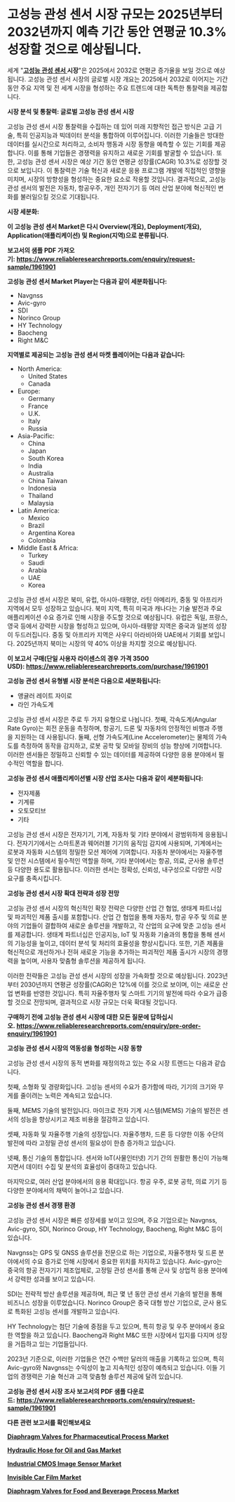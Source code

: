 <p><h1>고성능 관성 센서 시장 규모는 2025년부터 2032년까지 예측 기간 동안 연평균 10.3% 성장할 것으로 예상됩니다.</h1></p><p>세계 "<strong><a href="https://www.reliableresearchreports.com/high-performance-inertial-sensors-r1961901?utm_campaign=105&utm_medium=8&utm_source=Github&utm_content=ia&utm_term=26032025&utm_id=high-performance-inertial-sensors">고성능 관성 센서&nbsp;</a></strong><strong>시장</strong>"은 2025에서 2032로 연평균 증가율을 보일 것으로 예상됩니다. 고성능 관성 센서 시장의 글로벌 시장 개요는 2025에서 2032로 이어지는 기간 동안 주요 지역 및 전 세계 시장을 형성하는 주요 트렌드에 대한 독특한 통찰력을 제공합니다.</p>
<p><strong>시장 분석 및 통찰력: 글로벌 고성능 관성 센서 시장</strong></p>
<p><p>고성능 관성 센서 시장 통찰력을 수집하는 데 있어 미래 지향적인 접근 방식은 고급 기술, 특히 인공지능과 빅데이터 분석을 통합하여 이루어집니다. 이러한 기술들은 방대한 데이터를 실시간으로 처리하고, 소비자 행동과 시장 동향을 예측할 수 있는 기회를 제공합니다. 이를 통해 기업들은 경쟁력을 유지하고 새로운 기회를 발굴할 수 있습니다. 또한, 고성능 관성 센서 시장은 예상 기간 동안 연평균 성장률(CAGR) 10.3%로 성장할 것으로 보입니다. 이 통찰력은 기술 혁신과 새로운 응용 프로그램 개발에 직접적인 영향을 미치며, 시장의 방향성을 형성하는 중요한 요소로 작용할 것입니다. 결과적으로, 고성능 관성 센서의 발전은 자동차, 항공우주, 개인 전자기기 등 여러 산업 분야에 혁신적인 변화를 불러일으킬 것으로 기대됩니다.</p><a href="%7CAUTHORITHY_DOMAIN_URL%7C?utm_campaign=105&utm_medium=8&utm_source=Github&utm_content=ia&utm_term=26032025&utm_id=high-performance-inertial-sensors"></a></p>
<p><strong>시장 세분화:</strong></p>
<p><strong>이 고성능 관성 센서 Market은 다시 Overview(개요), Deployment(개요), Application(애플리케이션) 및 Region(지역)으로 분류됩니다.</strong></p>
<p><strong>보고서의 샘플 PDF 가져오기:&nbsp;<a href="https://www.reliableresearchreports.com/enquiry/request-sample/1961901?utm_campaign=105&utm_medium=8&utm_source=Github&utm_content=ia&utm_term=26032025&utm_id=high-performance-inertial-sensors">https://www.reliableresearchreports.com/enquiry/request-sample/1961901</a></strong><strong></strong></p>
<p><strong>고성능 관성 센서 Market Player는 다음과 같이 세분화됩니다:</strong></p>
<p><ul><li>Navgnss</li><li>Avic-gyro</li><li>SDI</li><li>Norinco Group</li><li>HY Technology</li><li>Baocheng</li><li>Right M&C</li></ul></p>
<p><strong>지역별로 제공되는 고성능 관성 센서 마켓 플레이어는 다음과 같습니다:</strong></p>
<p><ul>
    <li>
        North America:
        <ul>
            <li>United States</li>
            <li>Canada</li>
        </ul>
    </li>
    <li>
        Europe:
        <ul>
            <li>Germany</li>
            <li>France</li>
            <li>U.K.</li>
            <li>Italy</li>
            <li>Russia</li>
        </ul>
    </li>
    <li>
        Asia-Pacific:
        <ul>
            <li>China</li>
            <li>Japan</li>
            <li>South Korea</li>
            <li>India</li>
            <li>Australia</li>
            <li>China Taiwan</li>
            <li>Indonesia</li>
            <li>Thailand</li>
            <li>Malaysia</li>
        </ul>
    </li>
    <li>
        Latin America:
        <ul>
            <li>Mexico</li>
            <li>Brazil</li>
            <li>Argentina Korea</li>
            <li>Colombia</li>
        </ul>
    </li>
    <li>
        Middle East & Africa:
        <ul>
            <li>Turkey</li>
            <li>Saudi</li>
            <li>Arabia</li>
            <li>UAE</li>
            <li>Korea</li>
        </ul>
    </li>
    </ul></p>
<p><p>고성능 관성 센서 시장은 북미, 유럽, 아시아-태평양, 라틴 아메리카, 중동 및 아프리카 지역에서 모두 성장하고 있습니다. 북미 지역, 특히 미국과 캐나다는 기술 발전과 주요 애플리케이션 수요 증가로 인해 시장을 주도할 것으로 예상됩니다. 유럽은 독일, 프랑스, 영국 등에서 강력한 시장을 형성하고 있으며, 아시아-태평양 지역은 중국과 일본의 성장이 두드러집니다. 중동 및 아프리카 지역은 사우디 아라비아와 UAE에서 기회를 보입니다. 2025년까지 북미는 시장의 약 40% 이상을 차지할 것으로 예상됩니다.</p></p>
<p><strong>이 보고서 구매(단일 사용자 라이센스의 경우 가격 3500 USD):&nbsp;<a href="https://www.reliableresearchreports.com/purchase/1961901?utm_campaign=105&utm_medium=8&utm_source=Github&utm_content=ia&utm_term=26032025&utm_id=high-performance-inertial-sensors">https://www.reliableresearchreports.com/purchase/1961901</a></strong></p>
<p><strong>고성능 관성 센서 유형별 시장 분석은 다음으로 세분화됩니다:</strong></p>
<p><ul><li>앵귤러 레이트 자이로</li><li>라인 가속도계</li></ul></p>
<p><p>고성능 관성 센서 시장은 주로 두 가지 유형으로 나뉩니다. 첫째, 각속도계(Angular Rate Gyro)는 회전 운동을 측정하며, 항공기, 드론 및 자동차의 안정적인 비행과 주행을 지원하는 데 사용됩니다. 둘째, 선형 가속도계(Line Accelerometer)는 물체의 가속도를 측정하여 동작을 감지하고, 로봇 공학 및 모바일 장비의 성능 향상에 기여합니다. 이러한 센서들은 정밀하고 신뢰할 수 있는 데이터를 제공하여 다양한 응용 분야에서 필수적인 역할을 합니다.</p></p>
<p><strong>고성능 관성 센서 애플리케이션별 시장 산업 조사는 다음과 같이 세분화됩니다:</strong></p>
<p><ul><li>전자제품</li><li>기계류</li><li>오토모티브</li><li>기타</li></ul></p>
<p><p>고성능 관성 센서 시장은 전자기기, 기계, 자동차 및 기타 분야에서 광범위하게 응용됩니다. 전자기기에서는 스마트폰과 웨어러블 기기의 움직임 감지에 사용되며, 기계에서는 로봇과 자동화 시스템의 정밀한 모션 제어에 기여합니다. 자동차 분야에서는 자율주행 및 안전 시스템에서 필수적인 역할을 하며, 기타 분야에서는 항공, 의료, 군사용 솔루션 등 다양한 용도로 활용됩니다. 이러한 센서는 정확성, 신뢰성, 내구성으로 다양한 시장 요구를 충족시킵니다.</p></p>
<p><strong>고성능 관성 센서 시장 확대 전략과 성장 전망</strong></p>
<p><p>고성능 관성 센서 시장의 혁신적인 확장 전략은 다양한 산업 간 협업, 생태계 파트너십 및 파괴적인 제품 출시를 포함합니다. 산업 간 협업을 통해 자동차, 항공 우주 및 의료 분야의 기업들이 결합하여 새로운 솔루션을 개발하고, 각 산업의 요구에 맞춘 고성능 센서를 제공합니다. 생태계 파트너십은 인공지능, IoT 및 자동화 기술과의 통합을 통해 센서의 기능성을 높이고, 데이터 분석 및 처리의 효율성을 향상시킵니다. 또한, 기존 제품을 혁신적으로 개선하거나 전혀 새로운 기능을 추가하는 파괴적인 제품 출시가 시장의 경쟁력을 높이며, 사용자 맞춤형 솔루션을 제공하게 됩니다.</p><p>이러한 전략들은 고성능 관성 센서 시장의 성장을 가속화할 것으로 예상됩니다. 2023년부터 2030년까지 연평균 성장률(CAGR)은 12%에 이를 것으로 보이며, 이는 새로운 산업 변화를 반영한 것입니다. 특히 자율주행차 및 스마트 기기의 발전에 따라 수요가 급증할 것으로 전망되며, 결과적으로 시장 규모는 더욱 확대될 것입니다.</p></p>
<p><strong>구매하기 전에 고성능 관성 센서 시장에 대한 모든 질문에 답하십시오.&nbsp;<a href="https://www.reliableresearchreports.com/enquiry/pre-order-enquiry/1961901?utm_campaign=105&utm_medium=8&utm_source=Github&utm_content=ia&utm_term=26032025&utm_id=high-performance-inertial-sensors">https://www.reliableresearchreports.com/enquiry/pre-order-enquiry/1961901</a></strong><strong></strong></p>
<p><strong>고성능 관성 센서 시장의 역동성을 형성하는 시장 동향</strong></p>
<p><p>고성능 관성 센서 시장의 동적 변화를 재정의하고 있는 주요 시장 트렌드는 다음과 같습니다. </p><p>첫째, 소형화 및 경량화입니다. 고성능 센서의 수요가 증가함에 따라, 기기의 크기와 무게를 줄이려는 노력은 계속되고 있습니다.</p><p>둘째, MEMS 기술의 발전입니다. 마이크로 전자 기계 시스템(MEMS) 기술의 발전은 센서의 성능을 향상시키고 제조 비용을 절감하고 있습니다.</p><p>셋째, 자동화 및 자율주행 기술의 성장입니다. 자율주행차, 드론 등 다양한 이동 수단의 발전에 따라 고정밀 관성 센서의 필요성이 한층 증가하고 있습니다.</p><p>넷째, 통신 기술의 통합입니다. 센서와 IoT(사물인터넷) 기기 간의 원활한 통신이 가능해지면서 데이터 수집 및 분석의 효율성이 증대하고 있습니다.</p><p>마지막으로, 여러 산업 분야에서의 응용 확대입니다. 항공 우주, 로봇 공학, 의료 기기 등 다양한 분야에서의 채택이 늘어나고 있습니다.</p></p>
<p><strong>고성능 관성 센서 경쟁 환경</strong></p>
<p><p>고성능 관성 센서 시장은 빠른 성장세를 보이고 있으며, 주요 기업으로는 Navgnss, Avic-gyro, SDI, Norinco Group, HY Technology, Baocheng, Right M&C 등이 있습니다. </p><p>Navgnss는 GPS 및 GNSS 솔루션을 전문으로 하는 기업으로, 자율주행차 및 드론 분야에서의 수요 증가로 인해 시장에서 중요한 위치를 차지하고 있습니다. Avic-gyro는 중국의 항공 전자기기 제조업체로, 고정밀 관성 센서를 통해 군사 및 상업적 응용 분야에서 강력한 성과를 보이고 있습니다.</p><p>SDI는 전략적 방산 솔루션을 제공하며, 최근 몇 년 동안 관성 센서 기술의 발전을 통해 비즈니스 성장을 이루었습니다. Norinco Group은 중국 대형 방산 기업으로, 군사 용도로 특화된 고성능 센서를 개발하고 있습니다. </p><p>HY Technology는 첨단 기술에 중점을 두고 있으며, 특히 항공 및 우주 분야에서 중요한 역할을 하고 있습니다. Baocheng과 Right M&C 또한 시장에서 입지를 다지며 성장을 거듭하고 있는 기업들입니다.</p><p>2023년 기준으로, 이러한 기업들은 연간 수백만 달러의 매출을 기록하고 있으며, 특히 Avic-gyro와 Navgnss는 수익성이 높고 지속적인 성장이 예측되고 있습니다. 이들 기업의 경쟁력은 기술 혁신과 고객 맞춤형 솔루션 제공에 달려 있습니다.</p></p>
<p><strong>고성능 관성 센서 시장 조사 보고서의 PDF 샘플 다운로드:&nbsp;<a href="https://www.reliableresearchreports.com/enquiry/request-sample/1961901?utm_campaign=105&utm_medium=8&utm_source=Github&utm_content=ia&utm_term=26032025&utm_id=high-performance-inertial-sensors">https://www.reliableresearchreports.com/enquiry/request-sample/1961901</a></strong></p>
<p><strong></strong></p>
<p><strong></strong></p>
<p><strong></strong></p>
<p><strong></strong></p>
<p><strong>다른 관련 보고서를 확인해보세요</strong></p>
<p><strong><p><a href="https://github.com/latzerelfigo48/Market-Research-Report-List-1/blob/main/diaphragm-valves-for-pharmaceutical-process-market.md?utm_campaign=105&utm_medium=8&utm_source=Github&utm_content=ia&utm_term=26032025&utm_id=high-performance-inertial-sensors">Diaphragm Valves for Pharmaceutical Process Market</a></p><p><a href="https://github.com/drielvinki/Market-Research-Report-List-1/blob/main/hydraulic-hose-for-oil-and-gas-market.md?utm_campaign=105&utm_medium=8&utm_source=Github&utm_content=ia&utm_term=26032025&utm_id=high-performance-inertial-sensors">Hydraulic Hose for Oil and Gas Market</a></p><p><a href="https://github.com/decockogbaro25/Market-Research-Report-List-1/blob/main/industrial-cmos-image-sensor-market.md?utm_campaign=105&utm_medium=8&utm_source=Github&utm_content=ia&utm_term=26032025&utm_id=high-performance-inertial-sensors">Industrial CMOS Image Sensor Market</a></p><p><a href="https://github.com/panciujoslin3/Market-Research-Report-List-1/blob/main/invisible-car-film-market.md?utm_campaign=105&utm_medium=8&utm_source=Github&utm_content=ia&utm_term=26032025&utm_id=high-performance-inertial-sensors">Invisible Car Film Market</a></p><p><a href="https://github.com/ghaligopezf5/Market-Research-Report-List-1/blob/main/diaphragm-valves-for-food-and-beverage-process-market.md?utm_campaign=105&utm_medium=8&utm_source=Github&utm_content=ia&utm_term=26032025&utm_id=high-performance-inertial-sensors">Diaphragm Valves for Food and Beverage Process Market</a></p></strong></p>